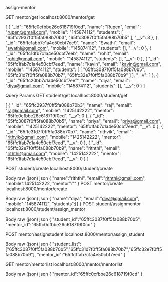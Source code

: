 assign-mentor
﻿

GET
mentor/get
localhost:8000/mentor/get
﻿

[
    {
        "_id": "65ffc0cfbbe26c618719f0cd",
        "name": "Rupen",
        "email": "rupen@gmail.com",
        "mobile": "145874112",
        "students": [
            "65ffc2937f0ff5fa088b70b3",
            "65ffc3087f0ff5fa088b70b5"
        ],
        "__v": 3
    },
    {
        "_id": "65ffc1abb7c1a4e50cbf7ee9",
        "name": "Swathi",
        "email": "swathi@gmail.com",
        "mobile": "145874112",
        "students": [],
        "__v": 0
    },
    {
        "_id": "65ffc1dfb7c1a4e50cbf7eeb",
        "name": "rohit",
        "email": "rohit@gmail.com",
        "mobile": "145874112",
        "students": [],
        "__v": 0
    },
    {
        "_id": "65ffc1fab7c1a4e50cbf7eed",
        "name": "kavin",
        "email": "kavin@gmail.com",
        "mobile": "145874112",
        "students": [
            [
                "65ffc3087f0ff5fa088b70b5",
                "65ffc31d7f0ff5fa088b70b7",
                "65ffc32e7f0ff5fa088b70b9"
            ]
        ],
        "__v": 1
    },
    {
        "_id": "65ffc20bb7c1a4e50cbf7eef",
        "name": "diya",
        "email": "diya@gmail.com",
        "mobile": "145874112",
        "students": [],
        "__v": 0
    }
]

Query Params
GET
student/get
localhost:8000/student/get
﻿


[
    {
        "_id": "65ffc2937f0ff5fa088b70b3",
        "name": "raj",
        "email": "raj@gmail.com",
        "mobile": "1425142222",
        "mentor": "65ffc0cfbbe26c618719f0cd",
        "__v": 0
    },
    {
        "_id": "65ffc3087f0ff5fa088b70b5",
        "name": "priya",
        "email": "priya@gmail.com",
        "mobile": "1425142222",
        "mentor": "65ffc1fab7c1a4e50cbf7eed",
        "__v": 0
    },
    {
        "_id": "65ffc31d7f0ff5fa088b70b7",
        "name": "rithvik",
        "email": "rithvik@gmail.com",
        "mobile": "1425142222",
        "mentor": "65ffc1fab7c1a4e50cbf7eed",
        "__v": 0
    },
    {
        "_id": "65ffc32e7f0ff5fa088b70b9",
        "name": "riththi",
        "email": "riththi@gmail.com",
        "mobile": "1425142222",
        "mentor": "65ffc1fab7c1a4e50cbf7eed",
        "__v": 0
    }
]

POST
student/create
localhost:8000/student/create
﻿

Body
raw (json)
json
{
    "name":"riththi",
    "email":"riththi@gmail.com",
    "mobile":1425142222,
    "mentor":""
}
POST
mentor/create
localhost:8000/mentor/create
﻿


Body
raw (json)
json
{
   "name":"diya",
   "email":"diya@gmail.com",
   "mobile":"145874112",
   "students":[]
}
POST
student/assignmentor
localhost:8000/student/assign_mentor
﻿

Body
raw (json)
json
{
    "student_id":"65ffc3087f0ff5fa088b70b5",
    "mentor_id":"65ffc0cfbbe26c618719f0cd"
}


POST
mentor/assignstudent
localhost:8000/mentor/assign_student
﻿



Body
raw (json)
json
{
    "student_list":["65ffc3087f0ff5fa088b70b5","65ffc31d7f0ff5fa088b70b7","65ffc32e7f0ff5fa088b70b9"],
    "mentor_id":"65ffc1fab7c1a4e50cbf7eed"
}

GET
mentor/mentorlist
localhost:8000/mentor/mentorlist
﻿

Body
raw (json)
json
{
    "mentor_id":"65ffc0cfbbe26c618719f0cd"
}